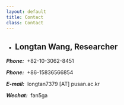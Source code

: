 ```yaml
---
layout: default
title: Contact
class: Contact
---
```


* ## Longtan Wang, Researcher 


***Phone:*** &nbsp;+82-10-3062-8451 

***Phone:*** &nbsp;+86-15836566854

***E-mail:*** &nbsp;longtan7379 [AT] pusan.ac.kr

***Wechat:*** &nbsp;fan5ga
